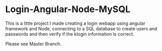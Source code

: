 # Login-Angular-Node-MySQL
This is a little project I made creating a login webapp using angular framework and Node, connecting to a SQL database to create users and passwords and then verify if the klogin information is correct. 

Please see Master Branch. 
